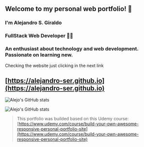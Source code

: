 ## Welcome to my personal web portfolio! :briefcase:

### I'm Alejandro S. Giraldo

### FullStack Web Developer :technologist:
### An enthusiast about technology and web development. Passionate on learning new.

Checking the website just clicking in the next link
## [https://alejandro-ser.github.io](https://alejandro-ser.github.io)


![Alejo's GitHub stats](https://github-readme-stats.vercel.app/api?username=alejandro-ser&theme=radical&show_icons=true&hide=contribs)

![Alejo's GitHub stats](https://github-readme-stats.vercel.app/api?username=alejandro-ser&theme=radical&show_icons=true&hide=contribs)

<!-- [![Readme Card](https://github-readme-stats.vercel.app/api/pin/?username=anuraghazra&repo=github-readme-stats)](https://github.com/anuraghazra/github-readme-stats) -->

<!-- [![Top Langs](https://github-readme-stats.vercel.app/api/top-langs/?username=anuraghazra)](https://github.com/anuraghazra/github-readme-stats) -->

<!-- [![Alejo's wakatime stats](https://github-readme-stats.vercel.app/api/wakatime?username=alejandro-ser)](https://github.com/anuraghazra/github-readme-stats) -->


>This portfolio was builded based on this Udemy course:
> [https://www.udemy.com/course/build-your-own-awesome-responsive-personal-portfolio-site](https://www.udemy.com/course/build-your-own-awesome-responsive-personal-portfolio-site)









<!-- ### Markdown

Markdown is a lightweight and easy-to-use syntax for styling your writing. It includes conventions for

```markdown
Syntax highlighted code block

# Header 1
## Header 2
### Header 3

- Bulleted
- List

1. Numbered
2. List

**Bold** and _Italic_ and `Code` text

[Link](url) and ![Image](src)
```

For more details see [GitHub Flavored Markdown](https://guides.github.com/features/mastering-markdown/). -->
